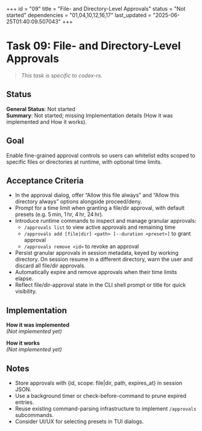 +++
id = "09"
title = "File- and Directory-Level Approvals"
status = "Not started"
dependencies = "01,04,10,12,16,17"
last_updated = "2025-06-25T01:40:09.507043"
+++

# Task 09: File- and Directory-Level Approvals

> *This task is specific to codex-rs.*

## Status

**General Status**: Not started  
**Summary**: Not started; missing Implementation details (How it was implemented and How it works).

## Goal

Enable fine-grained approval controls so users can whitelist edits scoped to specific files or directories at runtime, with optional time limits.

## Acceptance Criteria

- In the approval dialog, offer “Allow this file always” and “Allow this directory always” options alongside proceed/deny.
- Prompt for a time limit when granting a file/dir approval, with default presets (e.g. 5 min, 1 hr, 4 hr, 24 hr).
- Introduce runtime commands to inspect and manage granular approvals:
  - `/approvals list` to view active approvals and remaining time
  - `/approvals add [file|dir] <path> [--duration <preset>]` to grant approval
  - `/approvals remove <id>` to revoke an approval
- Persist granular approvals in session metadata, keyed by working directory. On session resume in a different directory, warn the user and discard all file/dir approvals.
- Automatically expire and remove approvals when their time limits elapse.
- Reflect file/dir-approval state in the CLI shell prompt or title for quick visibility.

## Implementation

**How it was implemented**  
*(Not implemented yet)*

**How it works**  
*(Not implemented yet)*

## Notes

- Store approvals with {id, scope: file|dir, path, expires_at} in session JSON.
- Use a background timer or check-before-command to prune expired entries.
- Reuse existing command-parsing infrastructure to implement `/approvals` subcommands.
- Consider UI/UX for selecting presets in TUI dialogs.
